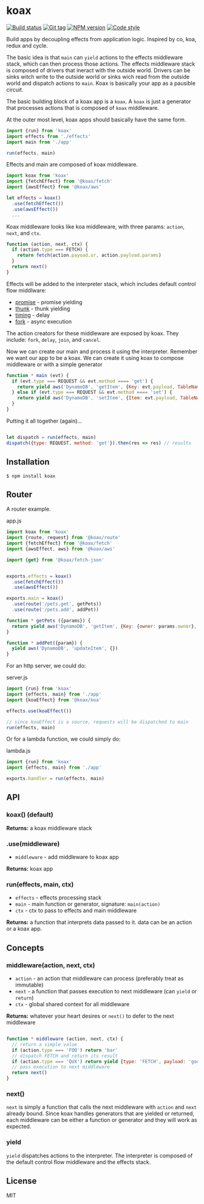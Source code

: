 
# koax

[![Build status][travis-image]][travis-url]
[![Git tag][git-image]][git-url]
[![NPM version][npm-image]][npm-url]
[![Code style][standard-image]][standard-url]

Build apps by decoupling effects from application logic. Inspired by co, koa, redux and cycle.

The basic idea is that `main` can `yield` actions to the effects middleware stack, which can then process those actions. The effects middleware stack is composed of drivers that ineract with the outside world. Drivers can be sinks witch write to the outside world or sinks wich read from the outside world and dispatch actions to `main`. Koax is basically your app as a pausible circuit.

The basic building block of a koax app is a `koax`. A `koax` is just a generator that processes actions that is composed of `koax` middleware.

At the outer most level, koax apps should basically have the same form.

```js
import {run} from 'koax'
import effects from './effects'
import main from './app'

run(effects, main)
```

Effects and main are composed of koax middleware.

```js
import koax from 'koax'
import {fetchEffect} from '@koax/fetch'
import {awsEffect} from '@koax/aws'

let effects = koax()
  .use(fetchEffect())
  .use(awsEffect())
  ...
```

Koax middleware looks like koa middleware, with three params: `action`, `next`, and `ctx`.

```js
function (action, next, ctx) {
  if (action.type === FETCH) {
    return fetch(action.payoad.ur, action.payload.params)
  }
  return next()
}
```

Effects will be added to the interpreter stack, which includes default control flow middlware:

- [promise](//github.com/koaxjs/promise) - promise yielding
- [thunk](//github.com/koaxjs/thunk) - thunk yielding
- [timing](//github.com/koaxjs/timing) - delay
- [fork](//github.com/koaxjs/fork) - async execution

The action creators for these middleware are exposed by koax. They include: `fork`, `delay`, `join`, and `cancel`.

Now we can create our main and process it using the interpreter. Remember we want our app to be a koax. We can create it using koax to compose middleware or with a simple generator

```js
function * main (evt) {
  if (evt.type === REQUEST && evt.method ==== 'get') {
    return yield aws('DynamoDB', 'getItem', {Key: evt.payload, TableName: 'Stuff')
  } else if (evt.type === REQUEST && evt.method ==== 'set') {
    return yield aws('DynamoDB', 'setItem', {Item: evt.payload, TableName: 'Stuff'})
  }
}
```

Putting it all together (again)...

```js

let dispatch = run(effects, main)
dispatch({type: REQUEST, method: 'get'}).then(res => res) // results
```

## Installation

    $ npm install koax

## Router

A router example.

app.js
```js
import koax from 'koax'
import {route, request} from '@koax/route'
import {fetchEffect} from '@koax/fetch'
import {awsEffect, aws} from '@koax/aws'

import {get} from '@koax/fetch-json'


exports.effects = koax()
  .use(fetchEffect())
  .use(awsEffect())

exports.main = koax()
  .use(route('/pets.get', getPets))
  .use(route('/pets.add', addPet))

function * getPets ({params}) {
  return yield aws('DynamoDB', 'getItem', {Key: {owner: params.owner}, TableName: 'Pets'})
}

function * addPet({param}) {
  yield aws('DynamoDB', 'updateItem', {})
}

```

For an http server, we could do:

server.js
```js
import {run} from 'koax'
import {effects, main} from './app'
import {koaEffect} from '@koax/koa'

effects.use(koaEffect())

// since koaEffect is a source, requests will be dispatched to main
run(effects, main)
```

Or for a lambda function, we could simply do:

lambda.js
```js
import {run} from 'koax'
import {effects, main} from './app'

exports.handler = run(effects, main)
```

## API

### koax() (default)

**Returns:** a koax middleware stack

### .use(middleware)

- `middleware` - add middleware to koax app

**Returns:** koax app

### run(effects, main, ctx)

- `effects` - effects processing stack
- `main` - main function or generator, signature: `main(action)`
- `ctx` - ctx to pass to effects and main middleware

**Returns:** a function that interprets data passed to it. data can be an action or a koax app.

## Concepts

### middleware(action, next, ctx)

- `action` - an action that middleware can process (preferably treat as immutable)
- `next` - a function that passes execution to next middleware (can `yield` or `return`)
- `ctx` - global shared context for all middleware

**Returns:** whatever your heart desires or `next()` to defer to the next middleware

```js

function * middleware (action, next, ctx) {
  // return a simple value
  if (action.type === 'FOO') return 'bar'
  // dispatch FETCH and return its result
  if (action.type === 'QUX') return yield {type: 'FETCH', payload: 'google'}
  // pass execution to next middleware
  return next()
}
```

### next()

`next` is simply a function that calls the next middleware with `action` and `next` already bound. Since koax handles generators that are yielded or returned, each middleware can be either a function or generator and they will work as expected.

### yield

`yield` dispatches actions to the interpreter. The interpreter is composed of the default control flow middleware and the effects stack.

## License

MIT

[travis-image]: https://img.shields.io/travis/koaxjs/koax.svg?style=flat-square
[travis-url]: https://travis-ci.org/koaxjs/koax
[git-image]: https://img.shields.io/github/tag/koaxjs/koax.svg
[git-url]: https://github.com/koaxjs/koax
[standard-image]: https://img.shields.io/badge/code%20style-standard-brightgreen.svg?style=flat
[standard-url]: https://github.com/feross/standard
[npm-image]: https://img.shields.io/npm/v/koax.svg?style=flat-square
[npm-url]: https://npmjs.org/package/koax
